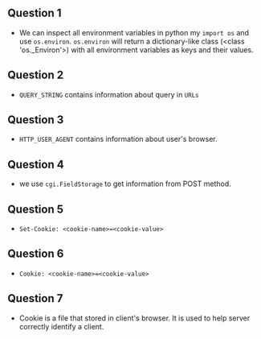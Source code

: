 ## Question 1
- We can inspect all environment variables in python my `import os` and use `os.environ`. `os.environ` will return a dictionary-like class (\<class 'os._Environ'\>) with all environment variables as keys and their values.

## Question 2
- `QUERY_STRING` contains information about query in `URLs`

## Question 3
- `HTTP_USER_AGENT` contains information about user's browser.

## Question 4
- we use `cgi.FieldStorage` to get information from POST method.

## Question 5
- `Set-Cookie: <cookie-name>=<cookie-value>`

## Question 6
- `Cookie: <cookie-name>=<cookie-value>`

## Question 7
- Cookie is a file that stored in client's browser. It is used to help server correctly identify a client.